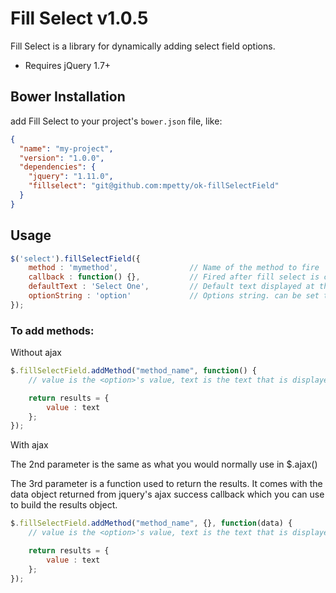 # Fill Select v1.0.5

Fill Select is a library for dynamically adding select field options.

- Requires jQuery 1.7+

## Bower Installation

add Fill Select to your project's `bower.json` file, like:

```json
{
  "name": "my-project",
  "version": "1.0.0",
  "dependencies": {
    "jquery": "1.11.0",
    "fillselect": "git@github.com:mpetty/ok-fillSelectField"
  }
}
```

## Usage

```javascript
$('select').fillSelectField({
    method : 'mymethod',                // Name of the method to fire
    callback : function() {},           // Fired after fill select is completed
    defaultText : 'Select One',         // Default text displayed at the top of the select list. Set to false to disable.
    optionString : 'option'             // Options string. can be set to a function to add default attributes. parameters are value and name.
});
```

### To add methods:

Without ajax

```javascript
$.fillSelectField.addMethod("method_name", function() {
    // value is the <option>'s value, text is the text that is displayed for the option.

    return results = {
        value : text
    };
});
```

With ajax

The 2nd parameter is the same as what you would normally use in $.ajax()

The 3rd parameter is a function used to return the results. It comes with the data object returned from jquery's ajax success callback which you can use to build the results object.

```javascript
$.fillSelectField.addMethod("method_name", {}, function(data) {
    // value is the <option>'s value, text is the text that is displayed for the option.

    return results = {
        value : text
    };
});
```
